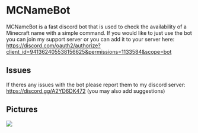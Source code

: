 # MCNameBot
MCNameBot is a fast discord bot that is used to check the availability of a Minecraft name with a simple command. If you would like to just use the bot you can join my support server or you can add it to your server here: https://discord.com/oauth2/authorize?client_id=941362405538156625&permissions=1133584&scope=bot

## Issues 
If theres any issues with the bot please report them to my discord server: https://discord.gg/A2YD6DK472 (you may also add suggestions)

## Pictures
![](https://imgur.com/a/oqs4Pic)
